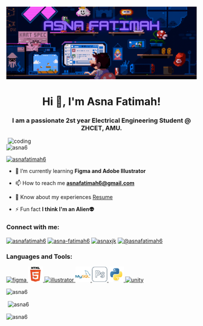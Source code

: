 [![MasterHead](https://github.com/Asna6/asna6/blob/main/banner.gif?raw=true)](https://github.com/avyuktsoni0731)

<h1 align="center">Hi 👋, I'm Asna Fatimah!</h1>
<h3 align="center">I am a passionate 2st year Electrical Engineering Student @ ZHCET, AMU.</h3>
<img align="right" alt="coding" width="500" src="https://user-images.githubusercontent.com/74038190/212750155-3ceddfbd-19d3-40a3-87af-8d329c8323c4.gif">
<p align="left"> <img src="https://komarev.com/ghpvc/?username=asna6&label=Profile%20views&color=0e75b6&style=flat" alt="asna6" /> </p>

<p align="left"> <a href="https://twitter.com/asnafatimah6" target="blank"><img src="https://img.shields.io/twitter/follow/asnafatimah6?logo=twitter&style=for-the-badge" alt="asnafatimah6" /></a> </p>

- 🌱 I’m currently learning **Figma and Adobe Illustrator**

- 📫 How to reach me **asnafatimah6@gmail.com**

- 📄 Know about my experiences [Resume](https://drive.google.com/file/d/1G6SZXxWz73pSC58zs-d-j9hvoHXnm2JZ/view?usp=sharing)

- ⚡ Fun fact **I think I'm an Alien👽**

<h3 align="left">Connect with me:</h3>
<p align="left">
<a href="https://twitter.com/asnafatimah6" target="blank"><img align="center" src="https://raw.githubusercontent.com/rahuldkjain/github-profile-readme-generator/master/src/images/icons/Social/twitter.svg" alt="asnafatimah6" height="30" width="40" /></a>
<a href="https://linkedin.com/in/asna-fatimah6" target="blank"><img align="center" src="https://raw.githubusercontent.com/rahuldkjain/github-profile-readme-generator/master/src/images/icons/Social/linked-in-alt.svg" alt="asna-fatimah6" height="30" width="40" /></a>
<a href="https://instagram.com/asnaxjk" target="blank"><img align="center" src="https://raw.githubusercontent.com/rahuldkjain/github-profile-readme-generator/master/src/images/icons/Social/instagram.svg" alt="asnaxjk" height="30" width="40" /></a>
<a href="https://medium.com/@asnafatimah6" target="blank"><img align="center" src="https://raw.githubusercontent.com/rahuldkjain/github-profile-readme-generator/master/src/images/icons/Social/medium.svg" alt="@asnafatimah6" height="30" width="40" /></a>
</p>

<h3 align="left">Languages and Tools:</h3>
<p align="left"> <a href="https://www.figma.com/" target="_blank" rel="noreferrer"> <img src="https://www.vectorlogo.zone/logos/figma/figma-icon.svg" alt="figma" width="40" height="40"/> </a> <a href="https://www.w3.org/html/" target="_blank" rel="noreferrer"> <img src="https://raw.githubusercontent.com/devicons/devicon/master/icons/html5/html5-original-wordmark.svg" alt="html5" width="40" height="40"/> </a> <a href="https://www.adobe.com/in/products/illustrator.html" target="_blank" rel="noreferrer"> <img src="https://www.vectorlogo.zone/logos/adobe_illustrator/adobe_illustrator-icon.svg" alt="illustrator" width="40" height="40"/> </a> <a href="https://www.mysql.com/" target="_blank" rel="noreferrer"> <img src="https://raw.githubusercontent.com/devicons/devicon/master/icons/mysql/mysql-original-wordmark.svg" alt="mysql" width="40" height="40"/> </a> <a href="https://www.photoshop.com/en" target="_blank" rel="noreferrer"> <img src="https://raw.githubusercontent.com/devicons/devicon/master/icons/photoshop/photoshop-line.svg" alt="photoshop" width="40" height="40"/> </a> <a href="https://www.python.org" target="_blank" rel="noreferrer"> <img src="https://raw.githubusercontent.com/devicons/devicon/master/icons/python/python-original.svg" alt="python" width="40" height="40"/> </a> <a href="https://unity.com/" target="_blank" rel="noreferrer"> <img src="https://www.vectorlogo.zone/logos/unity3d/unity3d-icon.svg" alt="unity" width="40" height="40"/> </a> </p>

<p><img align="center" src="https://github-readme-stats.vercel.app/api/top-langs?username=asna6&show_icons=true&theme=radical&locale=en&layout=compact" alt="asna6" /></p>

<p>&nbsp;<img align="center" src="https://github-readme-stats.vercel.app/api?username=asna6&show_icons=true&theme=radical&locale=en" alt="asna6" /></p>

<p><img align="center" src="https://github-readme-streak-stats.herokuapp.com/?user=asna6&theme=dark" alt="asna6" /></p>
